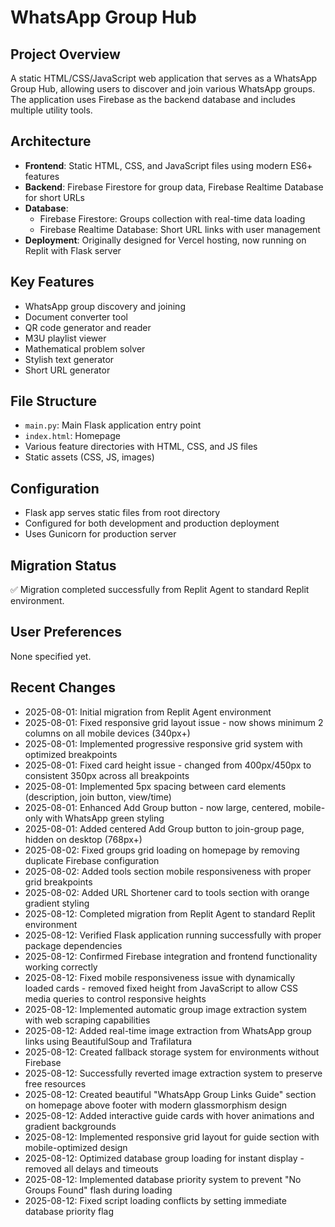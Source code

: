 # WhatsApp Group Hub

## Project Overview
A static HTML/CSS/JavaScript web application that serves as a WhatsApp Group Hub, allowing users to discover and join various WhatsApp groups. The application uses Firebase as the backend database and includes multiple utility tools.

## Architecture
- **Frontend**: Static HTML, CSS, and JavaScript files using modern ES6+ features
- **Backend**: Firebase Firestore for group data, Firebase Realtime Database for short URLs
- **Database**: 
  - Firebase Firestore: Groups collection with real-time data loading
  - Firebase Realtime Database: Short URL links with user management
- **Deployment**: Originally designed for Vercel hosting, now running on Replit with Flask server

## Key Features
- WhatsApp group discovery and joining
- Document converter tool
- QR code generator and reader
- M3U playlist viewer
- Mathematical problem solver
- Stylish text generator
- Short URL generator

## File Structure
- `main.py`: Main Flask application entry point
- `index.html`: Homepage
- Various feature directories with HTML, CSS, and JS files
- Static assets (CSS, JS, images)

## Configuration
- Flask app serves static files from root directory
- Configured for both development and production deployment
- Uses Gunicorn for production server

## Migration Status
✅ Migration completed successfully from Replit Agent to standard Replit environment.

## User Preferences
None specified yet.

## Recent Changes
- 2025-08-01: Initial migration from Replit Agent environment
- 2025-08-01: Fixed responsive grid layout issue - now shows minimum 2 columns on all mobile devices (340px+)
- 2025-08-01: Implemented progressive responsive grid system with optimized breakpoints
- 2025-08-01: Fixed card height issue - changed from 400px/450px to consistent 350px across all breakpoints
- 2025-08-01: Implemented 5px spacing between card elements (description, join button, view/time)
- 2025-08-01: Enhanced Add Group button - now large, centered, mobile-only with WhatsApp green styling
- 2025-08-01: Added centered Add Group button to join-group page, hidden on desktop (768px+)
- 2025-08-02: Fixed groups grid loading on homepage by removing duplicate Firebase configuration
- 2025-08-02: Added tools section mobile responsiveness with proper grid breakpoints
- 2025-08-02: Added URL Shortener card to tools section with orange gradient styling
- 2025-08-12: Completed migration from Replit Agent to standard Replit environment
- 2025-08-12: Verified Flask application running successfully with proper package dependencies
- 2025-08-12: Confirmed Firebase integration and frontend functionality working correctly
- 2025-08-12: Fixed mobile responsiveness issue with dynamically loaded cards - removed fixed height from JavaScript to allow CSS media queries to control responsive heights
- 2025-08-12: Implemented automatic group image extraction system with web scraping capabilities
- 2025-08-12: Added real-time image extraction from WhatsApp group links using BeautifulSoup and Trafilatura
- 2025-08-12: Created fallback storage system for environments without Firebase
- 2025-08-12: Successfully reverted image extraction system to preserve free resources
- 2025-08-12: Created beautiful "WhatsApp Group Links Guide" section on homepage above footer with modern glassmorphism design
- 2025-08-12: Added interactive guide cards with hover animations and gradient backgrounds
- 2025-08-12: Implemented responsive grid layout for guide section with mobile-optimized design
- 2025-08-12: Optimized database group loading for instant display - removed all delays and timeouts
- 2025-08-12: Implemented database priority system to prevent "No Groups Found" flash during loading
- 2025-08-12: Fixed script loading conflicts by setting immediate database priority flag